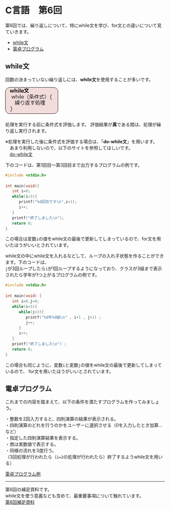 # C言語　第6回　
第6回では、繰り返しについて、特にwhile文を学び、for文との違いについて見ていきます。  
     
  - [while文](#while文)  
  - [電卓プログラム](#電卓プログラム)

## while文  
回数の決まっていない繰り返しには、**while文**を使用することが多いです。  

![](./img/pc_06_1.png)

処理を実行する前に条件式を評価します。
評価結果が**真**である間は、処理が繰り返し実行されます。

※処理を実行した後に条件式を評価する場合は、「**do-while文**」を用います。  
　あまり利用しないので、以下のサイトを参照してほしいです。  
　[do-while文](https://bit.ly/3aGthhO)     

 下のコードは、第1回目～第3回目まで出力するプログラムの例です。  
``` C
#include <stdio.h>

int main(void){
   int i=0;
   while(i<3){
      printf("%d回目です\n",i+1);
      i++;
   }
   printf("終了しました\n");
   return 0;
}
```
この場合は変数`i`の値をwhile文の最後で更新してしまっているので、for文を用いたほうがいいとされています。

while文の中にwhile文を入れるなどして、ループの入れ子状態を作ることができます。下のコードは、  
`j`が3回ループしたら`i`が1回ループするようになっており、クラスが3組まで表示されたら学年が1つ上がるプログラムの例です。
``` C
#include <stdio.h>

int main(void) {
   int i=0,j=0;
   while(i<3){
      while(j<3){
         printf("%d年%d組\n" , i+1 , j+1) ;
         j++;
      }
      i++;
   }
   printf("終了しました\n") ;
   return 0;
}	
```
この場合も同じように、変数`i`と変数`j`の値をwhile文の最後で更新してしまっているので、  for文を用いたほうがいいとされています。

## 電卓プログラム
これまでの内容を踏まえて、以下の条件を満たすプログラムを作ってみましょう。  

・整数を2回入力すると、四則演算の結果が表示される。  
・四則演算のどれを行うのかをユーザーに選択させる（0を入力したとき加算… など）  
・指定した四則演算結果を表示する。  
・商は実数値で表示する。  
・同様の流れを3度行う。  
（3回処理が行われたら（`i=2`の処理が行われたら）終了するようwhile文を用いる）

[電卓プログラム例](pc_code_06_01.md)

-----------------------------------
  第6回の補足資料です。  
 while文を使う意義なども含めて、最重要事項について触れています。  
  [第6回補足資料](pc_06+.md) 
